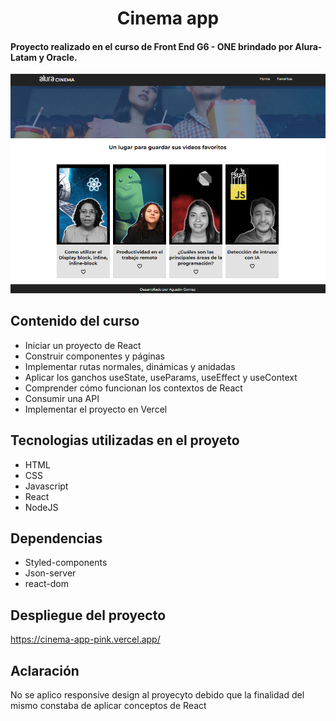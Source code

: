 
<h1 align="center">Cinema app</h1>

<h4>Proyecto realizado en el curso de Front End G6 - ONE brindado por Alura-Latam y Oracle.</h4>

<p align="center"> <img src="public\readmeIMG\home.png"> </p>

## Contenido del curso
* Iniciar un proyecto de React
* Construir componentes y páginas
* Implementar rutas normales, dinámicas y anidadas
* Aplicar los ganchos useState, useParams, useEffect y useContext
* Comprender cómo funcionan los contextos de React
* Consumir una API
* Implementar el proyecto en Vercel


## Tecnologias utilizadas en el proyeto
* HTML
* CSS
* Javascript
* React
* NodeJS

## Dependencias
* Styled-components
* Json-server
* react-dom

## Despliegue del proyecto
<a>https://cinema-app-pink.vercel.app/</a>

## Aclaración
<p>No se aplico responsive design al proyecyto debido que la finalidad del mismo constaba de aplicar conceptos de React</p>
